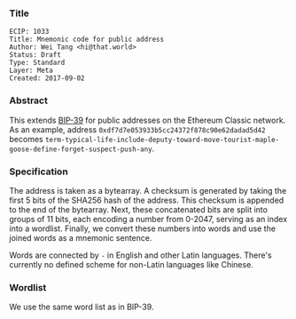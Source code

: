 ### Title

    ECIP: 1033
    Title: Mnemonic code for public address
    Author: Wei Tang <hi@that.world>
    Status: Draft
    Type: Standard
    Layer: Meta
    Created: 2017-09-02
    
### Abstract

This extends [BIP-39](https://github.com/bitcoin/bips/blob/master/bip-0039.mediawiki) for public addresses on the Ethereum Classic network. As an example, address `0xdf7d7e053933b5cc24372f878c90e62dadad5d42` becomes `term-typical-life-include-deputy-toward-move-tourist-maple-goose-define-forget-suspect-push-any`.

### Specification

The address is taken as a bytearray. A checksum is generated by taking the first 5 bits of the SHA256 hash of the address. This checksum is appended to the end of the bytearray. Next, these concatenated bits are split into groups of 11 bits, each encoding a number from 0-2047, serving as an index into a wordlist. Finally, we convert these numbers into words and use the joined words as a mnemonic sentence.

Words are connected by `-` in English and other Latin languages. There's currently no defined scheme for non-Latin languages like Chinese.

### Wordlist

We use the same word list as in BIP-39.
